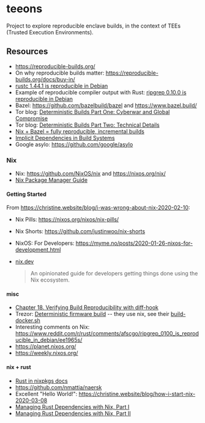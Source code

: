 # teeons
Project to explore reproducible enclave builds, in the context of TEEs (Trusted Execution Environments).

## Resources
* https://reproducible-builds.org/
* On why reproducible builds matter: https://reproducible-builds.org/docs/buy-in/
* [rustc 1.44.1 is reproducible in Debian](https://www.reddit.com/r/rust/comments/i4ij47/rustc_1441_is_reproducible_in_debian/)
* Example of reproducible compiler output with Rust: [ripgrep 0.10.0 is reproducible in Debian](https://www.reddit.com/r/rust/comments/afscgo/ripgrep_0100_is_reproducible_in_debian/)
* Bazel: https://github.com/bazelbuild/bazel and https://www.bazel.build/
* Tor blog: [Deterministic Builds Part One: Cyberwar and Global Compromise](https://blog.torproject.org/deterministic-builds-part-one-cyberwar-and-global-compromise)
* Tor blog: [Deterministic Builds Part Two: Technical Details](https://blog.torproject.org/deterministic-builds-part-two-technical-details)
* [Nix + Bazel = fully reproducible, incremental builds](https://www.tweag.io/blog/2018-03-15-bazel-nix/)
* [Implicit Dependencies in Build Systems](https://www.tweag.io/blog/2020-09-16-implicit-build-dependencies/)
* Google asylo: https://github.com/google/asylo

### Nix
* Nix: https://github.com/NixOS/nix and https://nixos.org/nix/
* [Nix Package Manager Guide](https://nixos.org/nix/manual/)

#### Getting Started
From https://christine.website/blog/i-was-wrong-about-nix-2020-02-10:

* Nix Pills: https://nixos.org/nixos/nix-pills/
* Nix Shorts: https://github.com/justinwoo/nix-shorts
* NixOS: For Developers: https://myme.no/posts/2020-01-26-nixos-for-development.html

* [nix.dev](https://nix.dev/index.html)
  > An opinionated guide for developers getting things done using the Nix ecosystem.

#### misc
* [Chapter 18. Verifying Build Reproducibility with diff-hook](https://nixos.org/manual/nix/stable/#chap-diff-hook)
* Trezor: [Deterministic firmware build](https://wiki.trezor.io/Developers_guide:Deterministic_firmware_build) -- they use nix, see their [build-docker.sh](https://github.com/trezor/trezor-firmware/blob/master/build-docker.sh)
* Interesting comments on Nix: https://www.reddit.com/r/rust/comments/afscgo/ripgrep_0100_is_reproducible_in_debian/ee1965s/
* https://planet.nixos.org/
* https://weekly.nixos.org/

#### nix + rust
* [Rust in nixpkgs docs](https://nixos.org/manual/nixpkgs/stable/#rust)
* https://github.com/nmattia/naersk
* Excellent "Hello World!": https://christine.website/blog/how-i-start-nix-2020-03-08
* [Managing Rust Dependencies with Nix, Part I](https://hadean.com/blog/managing-rust-dependencies-with-nix-part-i/)
* [Managing Rust Dependencies with Nix, Part II](https://hadean.com/blog/managing-rust-dependencies-with-nix-part-ii/)
